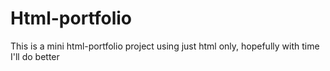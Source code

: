 # Html-portfolio
This is  a mini html-portfolio project using just html only, hopefully with time I'll do better 
